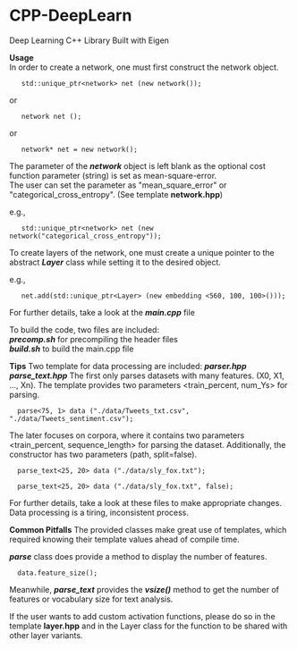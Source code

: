 # CPP-DeepLearn

Deep Learning C++ Library Built with Eigen 


**Usage**     
In order to create a network, one must first construct the network object.

```
   std::unique_ptr<network> net (new network()); 
```
or 
```
   network net ();
```
or 
```
   network* net = new network();
```

The parameter of the ***network*** object is left blank as the optional cost function parameter (string) is set as mean-square-error.\
The user can set the parameter as "mean_square_error" or "categorical_cross_entropy". (See template **network.hpp**)   

e.g.,
```
   std::unique_ptr<network> net (new network("categorical_cross_entropy")); 
```

To create layers of the network, one must create a unique pointer to the abstract ***Layer*** class while setting it to the desired object.
    
e.g.,
```
   net.add(std::unique_ptr<Layer> (new embedding <560, 100, 100>()));
```

For further details, take a look at the ***main.cpp*** file

To build the code, two files are included:     
***precomp.sh*** for precompiling the header files     
***build.sh*** to build the main.cpp file     
    
**Tips**
Two template for data processing are included:     ***parser.hpp***    ***parse_text.hpp***
The first only parses datasets with many features. (X0, X1, ..., Xn). The template provides two parameters <train_percent, num_Ys> for parsing.

```
  parse<75, 1> data ("./data/Tweets_txt.csv", "./data/Tweets_sentiment.csv");
```

The later focuses on corpora, where it contains two parameters <train_percent, sequence_length> for parsing the dataset.
Additionally, the constructor has two parameters (path, split=false).

```
  parse_text<25, 20> data ("./data/sly_fox.txt");
```
```
  parse_text<25, 20> data ("./data/sly_fox.txt", false);
```

For further details, take a look at these files to make appropriate changes. Data processing is a tiring, inconsistent process.

**Common Pitfalls**
The provided classes make great use of templates, which required knowing their template values ahead of compile time.      

***parse*** class does provide a method to display the number of features. 
```
  data.feature_size();
``` 

Meanwhile, ***parse_text*** provides the ***vsize()*** method to get the number of features or vocabulary size for text analysis.   

If the user wants to add custom activation functions, please do so in the template **layer.hpp** and in the Layer class for the function to be shared with other layer variants.



